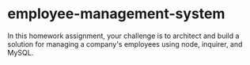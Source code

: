 # employee-management-system
In this homework assignment, your challenge is to architect and build a solution for managing a company's employees using node, inquirer, and MySQL.
